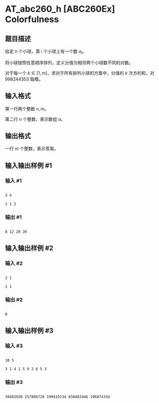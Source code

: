# AT_abc260_h [ABC260Ex] Colorfulness

## 题目描述

给定 $n$ 个小球，第 $i$ 个小球上有一个数 $a_i$。

将小球按照任意顺序排列，定义分值为相邻两个小球数不同的对数。

对于每一个 $k \in [1, m]$，求对于所有排列小球的方案中，分值的 $k$ 次方的和，对 $998244353$ 取模。

## 输入格式

第一行两个整数 $n, m$。

第二行 $n$ 个整数，表示数组 $a$。

## 输出格式

一行 $m$ 个整数，表示答案。

## 输入输出样例 #1

### 输入 #1

```
3 4
1 1 2
```

### 输出 #1

```
8 12 20 36
```

## 输入输出样例 #2

### 输入 #2

```
2 1
1 1
```

### 输出 #2

```
0
```

## 输入输出样例 #3

### 输入 #3

```
10 5
3 1 4 1 5 9 2 6 5 3
```

### 输出 #3

```
30481920 257886720 199419134 838462446 196874334
```